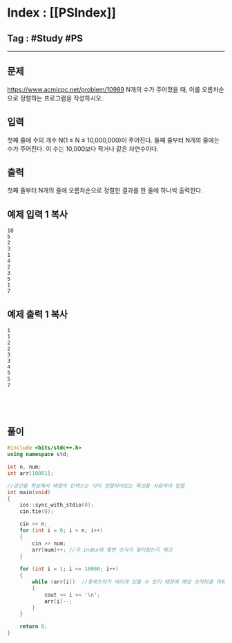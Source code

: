 # Index : [[PSIndex]]
## Tag : #Study #PS
---

## 문제
https://www.acmicpc.net/problem/10989
N개의 수가 주어졌을 때, 이를 오름차순으로 정렬하는 프로그램을 작성하시오.

## 입력

첫째 줄에 수의 개수 N(1 ≤ N ≤ 10,000,000)이 주어진다. 둘째 줄부터 N개의 줄에는 수가 주어진다. 이 수는 10,000보다 작거나 같은 자연수이다.

## 출력

첫째 줄부터 N개의 줄에 오름차순으로 정렬한 결과를 한 줄에 하나씩 출력한다.

## 예제 입력 1 복사

```
10
5
2
3
1
4
2
3
5
1
7
```

## 예제 출력 1 복사

```
1
1
2
2
3
3
4
5
5
7
```
   
---
## 풀이
```cpp
#include <bits/stdc++.h>
using namespace std;

int n, num;
int arr[10001];

//공간을 확보해서 배열의 인덱스는 이미 정렬되어있는 특성을 사용하여 정렬
int main(void) 
{
	ios::sync_with_stdio(0);
	cin.tie(0);

	cin >> n;
	for (int i = 0; i < n; i++) 
	{
		cin >> num; 
		arr[num]++;	//각 index에 몇번 숫자가 들어왔는지 체크
	}
	
	for (int i = 1; i <= 10000; i++) 
	{
		while (arr[i])	//중복숫자가 여러개 있을 수 있기 때문에 해당 숫자만큼 띄워줌
		{
			cout << i << '\n'; 
			arr[i]--;
		}
	}

	return 0;
}
```